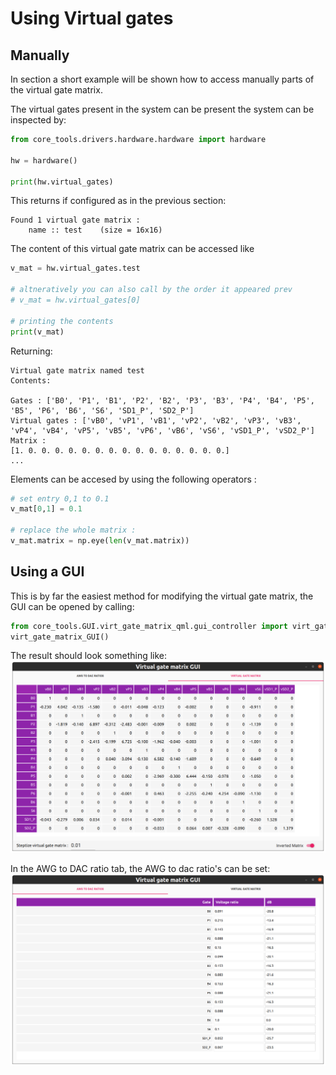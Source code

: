 Using Virtual gates
===================

Manually
--------

In section a short example will be shown how to access manually parts of the virtual gate matrix.


The virtual gates present in the system can be present the system can be inspected by:
```python
from core_tools.drivers.hardware.hardware import hardware

hw = hardware()

print(hw.virtual_gates)
```
This returns if configured as in the previous section:
```
Found 1 virtual gate matrix :
	name :: test 	(size = 16x16)
```
The content of this virtual gate matrix can be accessed like
```python
v_mat = hw.virtual_gates.test

# altneratively you can also call by the order it appeared prev
# v_mat = hw.virtual_gates[0]

# printing the contents
print(v_mat)
```
Returning:
```
Virtual gate matrix named test
Contents:

Gates : ['B0', 'P1', 'B1', 'P2', 'B2', 'P3', 'B3', 'P4', 'B4', 'P5', 'B5', 'P6', 'B6', 'S6', 'SD1_P', 'SD2_P']
Virtual gates : ['vB0', 'vP1', 'vB1', 'vP2', 'vB2', 'vP3', 'vB3', 'vP4', 'vB4', 'vP5', 'vB5', 'vP6', 'vB6', 'vS6', 'vSD1_P', 'vSD2_P']
Matrix :
[1. 0. 0. 0. 0. 0. 0. 0. 0. 0. 0. 0. 0. 0. 0. 0.]
...
```
Elements can be accesed by using the following operators : 
```python
# set entry 0,1 to 0.1
v_mat[0,1] = 0.1

# replace the whole matrix :
v_mat.matrix = np.eye(len(v_mat.matrix))
```

Using a GUI
-----------

This is by far the easiest method for modifying the virtual gate matrix, the GUI can be opened by calling:
```python
from core_tools.GUI.virt_gate_matrix_qml.gui_controller import virt_gate_matrix_GUI
virt_gate_matrix_GUI()
```

The result should look something like:
![](img/virt_gate_matrix_gui.png)

In the AWG to DAC ratio tab, the AWG to dac ratio's can be set:
![](img/AWG_to_dac_ratio.png)